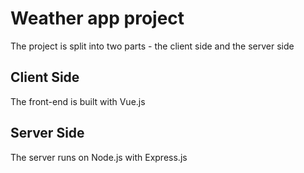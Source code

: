 # Weather app project

The project is split into two parts - the client side and the server side

## Client Side

The front-end is built with Vue.js

## Server Side

The server runs on Node.js with Express.js
